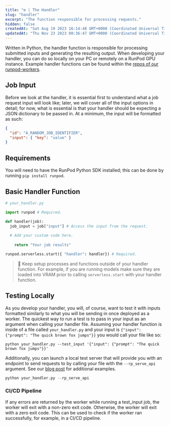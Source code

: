```yaml
---
title: "⚙️ | The Handler"
slug: "handler"
excerpt: "The function responsible for processing requests."
hidden: false
createdAt: "Sat Aug 19 2023 16:14:48 GMT+0000 (Coordinated Universal Time)"
updatedAt: "Thu Nov 23 2023 00:36:47 GMT+0000 (Coordinated Universal Time)"
---
```


Written in Python, the handler function is responsible for processing submitted inputs and generating the resulting output. When developing your handler, you can do so locally on your PC or remotely on a RunPod GPU instance. Example handler functions can be found within the [repos of our runpod-workers](https://github.com/orgs/runpod-workers/repositories).

## Job Input

Before we look at the handler, it is essential first to understand what a job request input will look like; later, we will cover all of the input options in detail; for now, what is essential is that your handler should be expecting a JSON dictionary to be passed in. At a minimum, the input will be formatted as such:

```json
{
  "id": "A_RANDOM_JOB_IDENTIFIER",
  "input": { "key": "value" }
}
```

## Requirements

You will need to have the RunPod Python SDK installed; this can be done by running `pip install runpod`.

## Basic Handler Function

```python
# your_handler.py

import runpod # Required.

def handler(job):
  job_input = job["input"] # Access the input from the request.
  
  # Add your custom code here.
  
	return "Your job results"

runpod.serverless.start({ "handler": handler}) # Required.
```

> 🚧 Keep setup processes and functions outside of your handler function. For example, if you are running models make sure they are loaded into VRAM prior to calling `serverless.start` with your handler function.

## Testing Locally

As you develop your handler, you will, of course, want to test it with inputs formatted similarly to what you will be sending in once deployed as a worker. The quickest way to run a test is to pass in your input as an argument when calling your handler file. Assuming your handler function is inside of a file called `your_handler.py` and your input is `{"input": {"prompt": "The quick brown fox jumps"}}` you would call your file like so:

```curl Bash
python your_handler.py --test_input '{"input": {"prompt": "The quick brown fox jumps"}}'
```

Additionally, you can launch a local test server that will provide you with an endpoint to send requests to by calling your file with the `--rp_serve_api` argument. See our [blog post](https://blog.runpod.io/workers-local-api-server-introduced-with-runpod-python-0-9-13/) for additional examples.

```python Bash
python your_handler.py --rp_serve_api
```

### CI/CD Pipeline

If any errors are returned by the worker while running a test_input job, the worker will exit with a non-zero exit code. Otherwise, the worker will exit with a zero exit code. This can be used to check if the worker ran successfully, for example, in a CI/CD pipeline.
